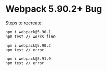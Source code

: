 # Webpack 5.90.2+ Bug

Steps to recreate:

```
npm i webpack@5.90.1
npm test // works fine

npm i webpack@5.90.2
npm test // error

npm i webpack@5.91.0
npm test // error
```
